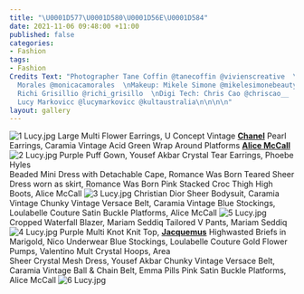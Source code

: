 ```yaml
---
title: "\U0001D577\U0001D580\U0001D56E\U0001D584"
date: 2021-11-06 09:48:00 +11:00
published: false
categories:
- Fashion
tags:
- Fashion
Credits Text: "Photographer Tane Coffin @tanecoffin @vivienscreative  \nStylist: Monica
  Morales @monicacamorales  \nMakeup: Mikele Simone @mikelesimonebeauty @dlm_au  \nHair:
  Richi Grisillio @richi_grisillo  \nDigi Tech: Chris Cao @chriscao__  \n\n\nModel:
  Lucy Markovicc @lucymarkovicc @kultaustralia\n\n\n\n"
layout: gallery
---
```


![1 Lucy.jpg](/uploads/1%20Lucy.jpg)
Large Multi Flower Earrings, U Concept
Vintage [**Chanel**](https://www.instagram.com/chanelofficial/?hl=en) Pearl Earrings, Caramia Vintage
Acid Green Wrap Around Platforms [**Alice McCall**](https://www.instagram.com/alicemccallptyltd/)
![2 Lucy.jpg](/uploads/2%20Lucy.jpg)
Purple Puff Gown, Yousef Akbar
Crystal Tear Earrings, Phoebe Hyles  
Beaded Mini Dress with Detachable Cape, Romance Was Born
Teared Sheer Dress worn as skirt, Romance Was Born
Pink Stacked Croc Thigh High Boots, Alice McCall
![3 Lucy.jpg](/uploads/3%20Lucy.jpg)
Christian Dior Sheer Bodysuit, Caramia Vintage
Chunky Vintage Versace Belt, Caramia Vintage
Blue Stockings, Loulabelle Couture
Satin Buckle Platforms, Alice McCall
![5 Lucy.jpg](/uploads/5%20Lucy.jpg)
Cropped Waterfall Blazer, Mariam Seddiq
Tailored V Pants, Mariam Seddiq
![4 Lucy.jpg](/uploads/4%20Lucy.jpg)
Purple Multi Knot Knit Top, [**Jacquemus**](https://www.instagram.com/jacquemus/)
Highwasted Briefs in Marigold, Nico Underwear
Blue Stockings, Loulabelle Couture
Gold Flower Pumps, Valentino
Mult Crystal Hoops, Area  
Sheer Crystal Mesh Dress, Yousef Akbar
Chunky Vintage Versace Belt, Caramia Vintage
Ball & Chain Belt, Emma Pills
Pink Satin Buckle Platforms, Alice McCall
![6 Lucy.jpg](/uploads/6%20Lucy.jpg)

